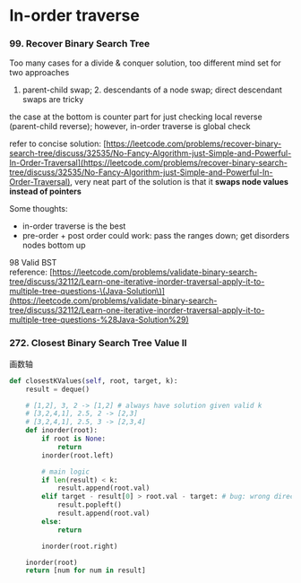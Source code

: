 # In-order traverse

### 99. Recover Binary Search Tree

Too many cases for a divide & conquer solution, too different mind set for two approaches  
1. parent-child swap; 2. descendants of a node swap; direct descendant swaps are tricky

the case at the bottom is counter part for just checking local reverse \(parent-child reverse\); however, in-order traverse is global check

refer to concise solution: [https://leetcode.com/problems/recover-binary-search-tree/discuss/32535/No-Fancy-Algorithm-just-Simple-and-Powerful-In-Order-Traversal](https://leetcode.com/problems/recover-binary-search-tree/discuss/32535/No-Fancy-Algorithm-just-Simple-and-Powerful-In-Order-Traversal), very neat part of the solution is that it **swaps node values instead of pointers**

Some thoughts:  
  - in-order traverse is the best  
  - pre-order + post order could work: pass the ranges down; get disorders nodes bottom up

98 Valid BST  
reference: [https://leetcode.com/problems/validate-binary-search-tree/discuss/32112/Learn-one-iterative-inorder-traversal-apply-it-to-multiple-tree-questions-\(Java-Solution\)](https://leetcode.com/problems/validate-binary-search-tree/discuss/32112/Learn-one-iterative-inorder-traversal-apply-it-to-multiple-tree-questions-%28Java-Solution%29)

### 272. Closest Binary Search Tree Value II

画数轴

```python
def closestKValues(self, root, target, k):    
    result = deque()

    # [1,2], 3, 2 -> [1,2] # always have solution given valid k
    # [3,2,4,1], 2.5, 2 -> [2,3]
    # [3,2,4,1], 2.5, 3 -> [2,3,4]
    def inorder(root):
        if root is None:
            return
        inorder(root.left)

        # main logic
        if len(result) < k:
            result.append(root.val)
        elif target - result[0] > root.val - target: # bug: wrong direction
            result.popleft()
            result.append(root.val)
        else:
            return

        inorder(root.right)

    inorder(root)
    return [num for num in result]
```



